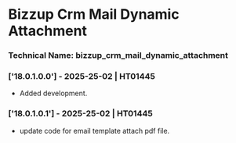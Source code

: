 # Bizzup Crm Mail Dynamic Attachment

### Technical Name: bizzup_crm_mail_dynamic_attachment

### ['18.0.1.0.0'] - 2025-25-02 | HT01445

- Added development.


### ['18.0.1.0.1'] - 2025-25-02 | HT01445

- update code for email template attach pdf file.

